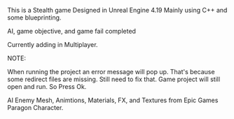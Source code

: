 This is a Stealth game Designed in Unreal Engine 4.19 
Mainly using C++ and some blueprinting. 

AI, game objective, and game fail completed

Currently adding in Multiplayer. 


NOTE: 

When running the project an error message will pop up. That's because some redirect files are missing.
Still need to fix that. Game project will still open and run. So Press Ok.


AI Enemy Mesh, Animtions, Materials, FX, and Textures from Epic Games Paragon Character.